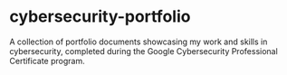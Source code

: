 # cybersecurity-portfolio
A collection of portfolio documents showcasing my work and skills in cybersecurity, completed during the Google Cybersecurity Professional Certificate program.
